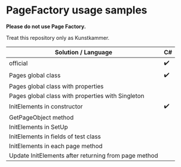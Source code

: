 # PageFactory usage samples

**Please do not use Page Factory.**

Treat this repository only as Kunstkammer.



| Solution / Language                                  | C#                 |
| ---------------------------------------------------- | ------------------ |
| official                                             | :heavy_check_mark: |
| Pages global class                                   | :heavy_check_mark: |
| Pages global class with properties                   |                    |
| Pages global class with properties with Singleton    |                    |
| InitElements in constructor                          | :heavy_check_mark: |
| GetPageObject method                                 |                    |
| InitElements in SetUp                                |                    |
| InitElements in fields of test class                 |                    |
| InitElements in each page method                     |                    |
| Update InitElements after returning from page method |                    |


